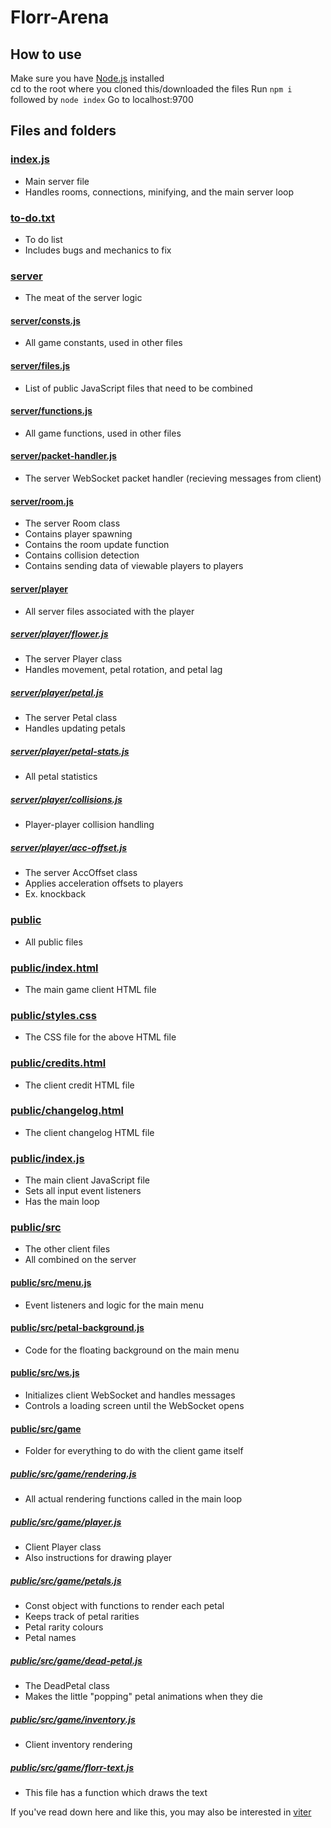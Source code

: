 # Florr-Arena

## How to use  
Make sure you have [Node.js](https://nodejs.org/en/download/) installed  
cd to the root where you cloned this/downloaded the files
Run `npm i` followed by `node index`
Go to localhost:9700  

## Files and folders

### [index.js](/index.js)

* Main server file
* Handles rooms, connections, minifying, and the main server loop

### [to-do.txt](/to-do.txt)

* To do list
* Includes bugs and mechanics to fix

### [server](/server)

* The meat of the server logic

#### [server/consts.js](/server/consts.js)

* All game constants, used in other files

#### [server/files.js](/server/files.js)

* List of public JavaScript files that need to be combined

#### [server/functions.js](/server/functions.js)

* All game functions, used in other files

#### [server/packet-handler.js](/server/packet-handler.js)

* The server WebSocket packet handler (recieving messages from client)

#### [server/room.js](/server/room.js)

* The server Room class
* Contains player spawning
* Contains the room update function
* Contains collision detection
* Contains sending data of viewable players to players

#### [server/player](/server/player)

* All server files associated with the player

##### [server/player/flower.js](/server/player/flower.js)

* The server Player class
* Handles movement, petal rotation, and petal lag

##### [server/player/petal.js](/server/player/petal.js)

* The server Petal class
* Handles updating petals

##### [server/player/petal-stats.js](/server/player/petal-stats.js)

* All petal statistics

##### [server/player/collisions.js](/server/player/collisions.js)

* Player-player collision handling

##### [server/player/acc-offset.js](/server/player/acc-offset.js)

* The server AccOffset class
* Applies acceleration offsets to players
* Ex. knockback

### [public](/public)

* All public files

### [public/index.html](/public/index.html)

* The main game client HTML file

### [public/styles.css](/public/styles.css)

* The CSS file for the above HTML file

### [public/credits.html](/public/credits.html)

* The client credit HTML file

### [public/changelog.html](/public/changelog.html)

* The client changelog HTML file

### [public/index.js](/public/index.js)

* The main client JavaScript file
* Sets all input event listeners
* Has the main loop

### [public/src](/public/src)

* The other client files
* All combined on the server

#### [public/src/menu.js](/public/src/menu.js)

* Event listeners and logic for the main menu

#### [public/src/petal-background.js](/public/src/petal-background.js)

* Code for the floating background on the main menu

#### [public/src/ws.js](/public/src/ws.js)

* Initializes client WebSocket and handles messages
* Controls a loading screen until the WebSocket opens

#### [public/src/game](/public/src/game)

* Folder for everything to do with the client game itself

##### [public/src/game/rendering.js](/public/src/game/rendering.js)

* All actual rendering functions called in the main loop

##### [public/src/game/player.js](/public/src/game/player.js)

* Client Player class
* Also instructions for drawing player

##### [public/src/game/petals.js](/public/src/game/petals.js)

* Const object with functions to render each petal
* Keeps track of petal rarities
* Petal rarity colours
* Petal names

##### [public/src/game/dead-petal.js](/public/src/game/dead-petal.js)

* The DeadPetal class
* Makes the little "popping" petal animations when they die

##### [public/src/game/inventory.js](/public/src/game/inventory.js)

* Client inventory rendering

##### [public/src/game/florr-text.js](/public/src/game/florr-text.js)

* This file has a function which draws the text

If you've read down here and like this, you may also be interested in [viter](https://github.com/FeeshDev/viter)
